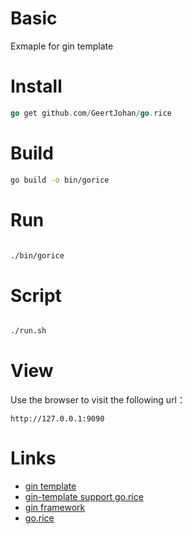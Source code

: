 # Basic
Exmaple for gin template


# Install
```go
go get github.com/GeertJohan/go.rice
```

# Build

```bash
go build -o bin/gorice
```


# Run

```bash

./bin/gorice

```

# Script
```bash

./run.sh

```


# View
Use the browser to visit the following url：
```
http://127.0.0.1:9090
```

# Links

- [gin template](https://github.com/foolin/gin-template)
- [gin-template support go.rice](https://github.com/foolin/gin-template/tree/master/supports/gorice)
- [gin framework](https://github.com/gin-gonic/gin)
- [go.rice](https://github.com/GeertJohan/go.rice)
